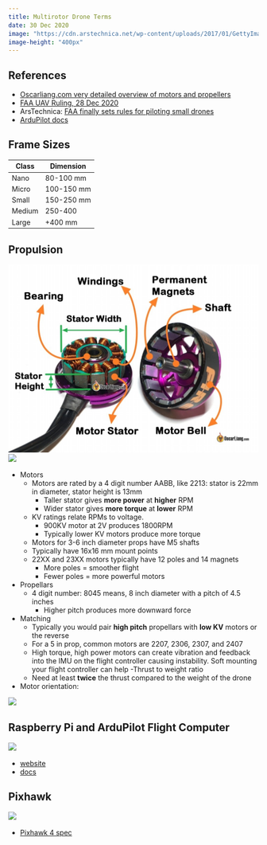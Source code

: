 ```yaml
---
title: Multirotor Drone Terms
date: 30 Dec 2020
image: "https://cdn.arstechnica.net/wp-content/uploads/2017/01/GettyImages-487540678-800x539.jpg"
image-height: "400px"
---
```


## References

- [Oscarliang.com very detailed overview of motors and propellers](https://oscarliang.com/quadcopter-motor-propeller/)
- [FAA UAV Ruling, 28 Dec 2020](https://www.faa.gov/news/media/attachments/OOP_Executive_Summary.pdf)
- ArsTechnica: [FAA finally sets rules for piloting small drones](https://arstechnica.com/tech-policy/2020/12/faa-finally-sets-rules-for-piloting-small-drones/)
- [ArduPilot docs](https://ardupilot.org/copter/index.html)

## Frame Sizes

| Class  | Dimension |
|--------|-----------|
| Nano   | 80-100 mm |
| Micro  | 100-150 mm |
| Small  | 150-250 mm |
| Medium | 250-400 |
| Large  | +400 mm |

## Propulsion

![](../esc-control/motor.jpg)
![](https://oscarliang.com/ctt/uploads/2017/12/quadcopter-brushless-motor-n-p-poles-magnets-number-12-14.jpg)
![]()

- Motors
    - Motors are rated by a 4 digit number AABB, like 2213: stator is 22mm in diameter, stator height is 13mm
        - Taller stator gives **more power** at **higher** RPM
        - Wider stator gives **more torque** at **lower** RPM
    - KV ratings relate RPMs to voltage.
        - 900KV motor at 2V produces 1800RPM
        - Typically lower KV motors produce more torque
    - Motors for 3-6 inch diameter props have M5 shafts
    - Typically have 16x16 mm mount points
    - 22XX and 23XX motors typically have 12 poles and 14 magnets
        - More poles = smoother flight
        - Fewer poles = more powerful motors
- Propellars
    - 4 digit number: 8045 means, 8 inch diameter with a pitch of 4.5 inches
        - Higher pitch produces more downward force
- Matching
    - Typically you would pair **high pitch** propellars with **low KV** motors or the reverse
    - For a 5 in prop, common motors are 2207, 2306, 2307, and 2407
    - High torque, high power motors can create vibration and feedback into the IMU on the flight controller causing instability. Soft mounting your flight controller can help
-Thrust to weight ratio
    - Need at least **twice** the thrust compared to the weight of the drone
- Motor orientation:

![](https://ardupilot.org/copter/_images/motororder-quad-x-2d.png)


## Raspberry Pi and ArduPilot Flight Computer

![](https://docs.emlid.com/navio/img/Navio-_34_600x6001-600x380.png)

- [website](https://navio2.emlid.com/)
- [docs](https://docs.emlid.com/navio/)

## Pixhawk

![](https://docs.px4.io/v1.9.0/assets/flight_controller/pixhawk4/pixhawk4_logo_view.jpg)

- [Pixhawk 4 spec](https://docs.px4.io/v1.9.0/en/flight_controller/pixhawk4.html)
